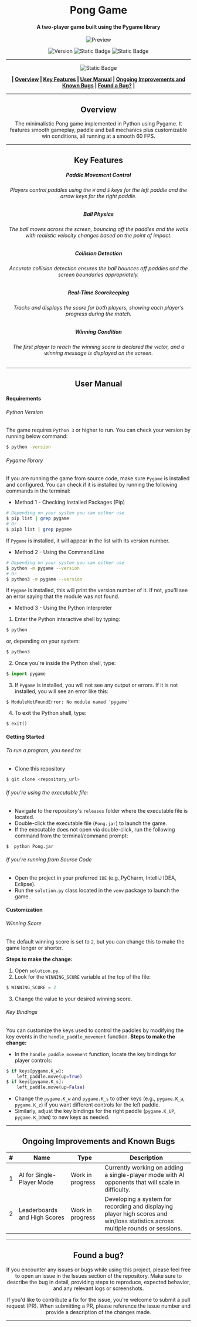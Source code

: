 <div align="center">

# Pong Game
#### A two-player game built using the Pygame library


![Preview](/Images/pong.gif)

![Version](https://img.shields.io/badge/version-1.0-blue?style=for-the-badge&labelColor=black) ![Static Badge](https://img.shields.io/badge/3-blue?style=for-the-badge&logo=python&logoColor=blue&label=python&labelColor=black) ![Static Badge](https://img.shields.io/badge/windows%20%7C%20macOs%20%7C%20linux-blue?style=for-the-badge&label=platform&labelColor=black) 










------------


![Static Badge](https://img.shields.io/badge/Table%20%20%20%20%20%20%20%20%20%20%20of%20%20%20%20%20%20%20%20%20%20Contents-blue?style=for-the-badge&logoColor=darkviolet)

**| [Overview](#overview) | [Key Features](#key-features) | [User Manual](#user-manual) | [Ongoing Improvements and Known Bugs](#ongoing-improvements-and-known-bugs) | [Found a Bug?](#found-a-bug) |**





------------



## Overview
The minimalistic Pong game implemented in Python using Pygame. It features smooth gameplay, paddle and ball mechanics plus customizable win conditions, all running at a smooth 60 FPS.


------------



## Key Features
##### Paddle Movement Control
###### Players control paddles using the `W` and `S` keys for the left paddle and the arrow keys for the right paddle.
##### Ball Physics
###### The ball moves across the screen, bouncing off the paddles and the walls with realistic velocity changes based on the point of impact.
##### Collision Detection
###### Accurate collision detection ensures the ball bounces off paddles and the screen boundaries appropriately.
##### Real-Time Scorekeeping</center>
###### Tracks and displays the score for both players, showing each player’s progress during the match.
##### Winning Condition
###### The first player to reach the winning score is declared the victor, and a winning message is displayed on the screen.


------------



## User Manual
</div>

####  Requirements
###### Python Version
The game requires `Python 3` or higher to run. You can check your  version by running below command:
```bash
$ python -version
```
###### Pygame library
If you are running the game from source code, make sure `Pygame` is installed and configured. You can check if it is installed by running the following commands in the terminal:
- Method 1 - Checking Installed Packages (Pip)
```bash
# Depending on your system you can either use
$ pip list | grep pygame
# Or
$ pip3 list | grep pygame
```
If `Pygame` is installed, it will appear in the list with its version number.

-  Method 2 - Using the Command Line
```bash
# Depending on your system you can either use
$ python -m pygame --version
# Or
$ python3 -m pygame --version
```
If `Pygame` is installed, this will print the version number of it. If not, you'll see an error saying that the module was not found.

- Method 3 - Using the Python Interpreter
1. Enter the Python interactive shell by typing:
```bash
$ python
```
or, depending on your system:
```bash
$ python3
```
2. Once you're inside the Python shell, type:
```python
$ import pygame
```
3. If `Pygame` is installed, you will not see any output or errors. If it is not installed, you will see an error like this:
```vbnet
$ ModuleNotFoundError: No module named 'pygame'
```
4. To exit the Python shell, type:
```python
$ exit()
```

#### Getting Started
###### To run a program, you need to:
- Clone this repository
 ```bash
$ git clone <repository_url>
```
###### If you're using the executable file:
- Navigate to the repository's `releases` folder where the executable file is located.
- Double-click the executable file (`Pong.jar`) to launch the game.
- If the executable does not open via double-click, run the following command from the terminal/command prompt:
```bash
$  python Pong.jar
```
###### If you're running from Source Code
- Open the project in your preferred  `IDE` (e.g.,PyCharm, IntelliJ IDEA, Eclipse).
- Run the `solution.py` class located in the `venv` package to launch the game.

#### Customization
###### Winning Score
The default winning score is set to `2`, but you can change this to make the game longer or shorter.

**Steps to make the change:**
1. Open `solution.py`.
2. Look for the `WINNING_SCORE` variable at the top of the file:
```python
$ WINNING_SCORE = 2
```
3. Change the value to your desired winning score.

###### Key Bindings
You can customize the keys used to control the paddles by modifying the key events in the `handle_paddle_movement` function.
**Steps to make the change:**
- In the `handle_paddle_movement` function, locate the key bindings for player controls:
```python
$ if keys[pygame.K_w]:
    left_paddle.move(up=True)
$ if keys[pygame.K_s]:
    left_paddle.move(up=False)
```
- Change the `pygame.K_w` and `pygame.K_s` to other keys (e.g., `pygame.K_a`, `pygame.K_z`) if you want different controls for the left paddle.
- Similarly, adjust the key bindings for the right paddle (`pygame.K_UP`, `pygame.K_DOWN`) to new keys as needed.

------------
<div align="center">

## Ongoing Improvements and Known Bugs

| # | Name                         | Type             | Description                                                                                                                     |
|---|------------------------------|------------------|---------------------------------------------------------------------------------------------------------------------------------|
| 1 | AI for Single-Player Mode    | Work in progress | Currently working on adding a single-player mode with AI opponents that will scale in difficulty.                               |
| 2 | Leaderboards and High Scores | Work in progress | Developing a system for recording and displaying player high scores and win/loss statistics across multiple rounds or sessions. |





------------

## Found a bug?

If you encounter any issues or bugs while using this project, please feel free to open an issue in the Issues section of the repository. Make sure to describe the bug in detail, providing steps to reproduce, expected behavior, and any relevant logs or screenshots.

If you'd like to contribute a fix for the issue, you're welcome to submit a pull request (PR). When submitting a PR, please reference the issue number and provide a description of the changes made.


------------

</div>





